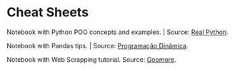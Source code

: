 # Cheat Sheets
Notebook with Python POO concepts and examples. | Source: [Real Python](https://realpython.com/python3-object-oriented-programming/#what-is-object-oriented-programming-oop).

Notebook with Pandas tips. | Source: [Programação Dinâmica](https://www.youtube.com/watch?v=eUc77KqyThc&list=PL5TJqBvpXQv6SSsEgQrNwpOLTupXPuiMQ&index=3).

Notebook with Web Scrapping tutorial. Source: [Goomore](https://goomore.com/blog/web-scraping-python/).
